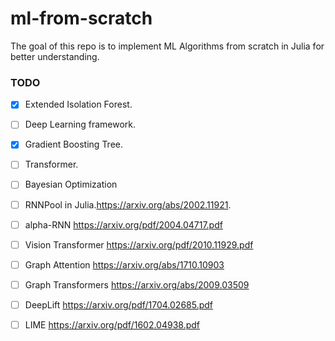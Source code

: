 # ml-from-scratch

The goal of this repo is to implement ML Algorithms from scratch in Julia for better understanding. 


### TODO
- [x] Extended Isolation Forest.
- [ ] Deep Learning framework.
- [x] Gradient Boosting Tree. 
- [ ] Transformer.
- [ ] Bayesian Optimization
- [ ] RNNPool in Julia.https://arxiv.org/abs/2002.11921.
- [ ] alpha-RNN https://arxiv.org/pdf/2004.04717.pdf
- [ ] Vision Transformer https://arxiv.org/pdf/2010.11929.pdf
- [ ] Graph Attention https://arxiv.org/abs/1710.10903
- [ ] Graph Transformers https://arxiv.org/abs/2009.03509
- [ ] DeepLift https://arxiv.org/pdf/1704.02685.pdf
- [ ] LIME https://arxiv.org/pdf/1602.04938.pdf

